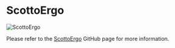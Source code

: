 # ScottoErgo

![ScottoErgo](https://user-images.githubusercontent.com/8194147/232529199-5df04fe8-fe8d-4419-95fb-40bfbbae3152.jpg)

Please refer to the [ScottoErgo](https://github.com/joe-scotto/scottokeebs/tree/main/ScottoErgo) GitHub page for more information.
